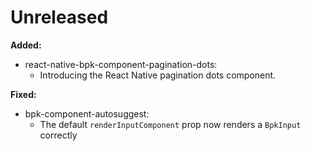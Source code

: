 # Unreleased

**Added:**
- react-native-bpk-component-pagination-dots:
  - Introducing the React Native pagination dots component.

**Fixed:**
- bpk-component-autosuggest:
  - The default `renderInputComponent` prop now renders a `BpkInput` correctly
